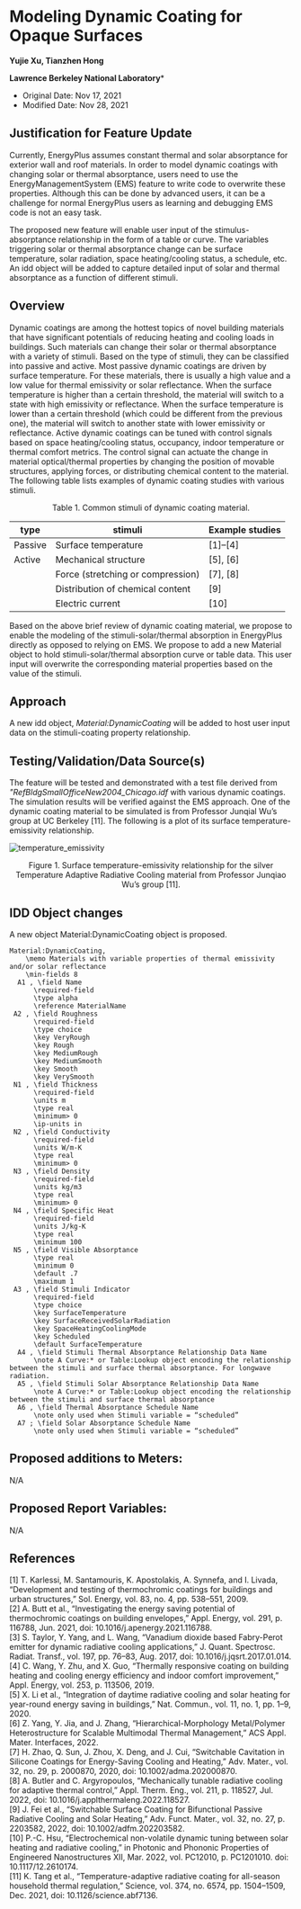 Modeling Dynamic Coating for Opaque Surfaces
================

**Yujie Xu, Tianzhen Hong**

**Lawrence Berkeley National Laboratory***

 - Original Date: Nov 17, 2021
 - Modified Date: Nov 28, 2021

## Justification for Feature Update

Currently, EnergyPlus assumes constant thermal and solar absorptance for exterior wall and roof materials. In order to model dynamic coatings with changing solar or thermal absorptance, users need to use the EnergyManagementSystem (EMS) feature to write code to overwrite these properties. Although this can be done by advanced users, it can be a challenge for normal EnergyPlus users as learning and debugging EMS code is not an easy task. 

The proposed new feature will enable user input of the stimulus-absorptance relationship in the form of a table or curve. The variables triggering solar or thermal absorptance change can be surface temperature, solar radiation, space heating/cooling status, a schedule, etc. An idd object will be added to capture detailed input of solar and thermal absorptance as a function of different stimuli.

## Overview ##

Dynamic coatings are among the hottest topics of novel building materials that have significant potentials of reducing heating and cooling loads in buildings. Such materials can change their solar or thermal absorptance with a variety of stimuli. Based on the type of stimuli, they can be classified into passive and active. Most passive dynamic coatings are driven by surface temperature. For these materials, there is usually a high value and a low value for thermal emissivity or solar reflectance. When the surface temperature is higher than a certain threshold, the material will switch to a state with high emissivity or reflectance. When the surface temperature is lower than a certain threshold (which could be different from the previous one), the material will switch to another state with lower emissivity or reflectance. Active dynamic coatings can be tuned with control signals based on space heating/cooling status, occupancy, indoor temperature or thermal comfort metrics. The control signal can actuate the change in material optical/thermal properties by changing the position of movable structures, applying forces, or distributing chemical content to the material. The following table lists examples of dynamic coating studies with various stimuli.


<p style="text-align: center;"> Table 1. Common stimuli of dynamic coating material.</p>

|type|stimuli|Example studies|
|----|-------|---------------|
|Passive|Surface temperature|[1]–[4]|
|Active	|Mechanical structure|[5], [6]|
||Force (stretching or compression)|[7], [8]|
||Distribution of chemical content|[9]|
||Electric current|[10]|

Based on the above brief review of dynamic coating material, we propose to enable the modeling of the stimuli-solar/thermal absorption in EnergyPlus directly as opposed to relying on EMS. We propose to add a new Material object to hold stimuli-solar/thermal absorption curve or table data. This user input will overwrite the corresponding material properties based on the value of the stimuli.

## Approach

A new idd object, *Material:DynamicCoating* will be added to host user input data on the stimuli-coating property relationship.

## Testing/Validation/Data Source(s)

The feature will be tested and demonstrated with a test file derived from *"RefBldgSmallOfficeNew2004_Chicago.idf* with various dynamic coatings. The simulation results will be verified against the EMS approach. One of the dynamic coating material to be simulated is from Professor Junqial Wu’s group at UC Berkeley [11]. The following is a plot of its surface temperature-emissivity relationship.

![temperature_emissivity](temperature_emissivity.png)
<p style="text-align: center;"> Figure 1. Surface temperature-emissivity relationship for the silver Temperature Adaptive Radiative Cooling material from Professor Junqiao Wu’s group [11].</p>

## IDD Object changes

A new object Material:DynamicCoating object is proposed.
 
    Material:DynamicCoating,
        \memo Materials with variable properties of thermal emissivity and/or solar reflectance
        \min-fields 8
      A1 , \field Name
          \required-field
          \type alpha
          \reference MaterialName
     A2 , \field Roughness
          \required-field
          \type choice
          \key VeryRough
          \key Rough
          \key MediumRough
          \key MediumSmooth
          \key Smooth
          \key VerySmooth
     N1 , \field Thickness
          \required-field
          \units m
          \type real
          \minimum> 0
          \ip-units in
     N2 , \field Conductivity
          \required-field
          \units W/m-K
          \type real
          \minimum> 0
     N3 , \field Density
          \required-field
          \units kg/m3
          \type real
          \minimum> 0
     N4 , \field Specific Heat
          \required-field
          \units J/kg-K
          \type real
          \minimum 100
     N5 , \field Visible Absorptance
          \type real
          \minimum 0
          \default .7
          \maximum 1
     A3 , \field Stimuli Indicator
          \required-field
          \type choice
          \key SurfaceTemperature
          \key SurfaceReceivedSolarRadiation
          \key SpaceHeatingCoolingMode
          \key Scheduled
          \default SurfaceTemperature
      A4 , \field Stimuli Thermal Absorptance Relationship Data Name
          \note A Curve:* or Table:Lookup object encoding the relationship between the stimuli and surface thermal absorptance. For longwave radiation.
      A5 , \field Stimuli Solar Absorptance Relationship Data Name
          \note A Curve:* or Table:Lookup object encoding the relationship between the stimuli and surface thermal absorptance
      A6 , \field Thermal Absorptance Schedule Name
          \note only used when Stimuli variable = “scheduled”
      A7 ; \field Solar Absorptance Schedule Name
          \note only used when Stimuli variable = “scheduled”
 
## Proposed additions to Meters:

N/A
 
## Proposed Report Variables:

N/A
 
## References

[1]	T. Karlessi, M. Santamouris, K. Apostolakis, A. Synnefa, and I. Livada, “Development and testing of thermochromic coatings for buildings and urban structures,” Sol. Energy, vol. 83, no. 4, pp. 538–551, 2009.<br>
[2]	A. Butt et al., “Investigating the energy saving potential of thermochromic coatings on building envelopes,” Appl. Energy, vol. 291, p. 116788, Jun. 2021, doi: 10.1016/j.apenergy.2021.116788.<br>
[3]	S. Taylor, Y. Yang, and L. Wang, “Vanadium dioxide based Fabry-Perot emitter for dynamic radiative cooling applications,” J. Quant. Spectrosc. Radiat. Transf., vol. 197, pp. 76–83, Aug. 2017, doi: 10.1016/j.jqsrt.2017.01.014.<br>
[4]	C. Wang, Y. Zhu, and X. Guo, “Thermally responsive coating on building heating and cooling energy efficiency and indoor comfort improvement,” Appl. Energy, vol. 253, p. 113506, 2019.<br>
[5]	X. Li et al., “Integration of daytime radiative cooling and solar heating for year-round energy saving in buildings,” Nat. Commun., vol. 11, no. 1, pp. 1–9, 2020.<br>
[6]	Z. Yang, Y. Jia, and J. Zhang, “Hierarchical-Morphology Metal/Polymer Heterostructure for Scalable Multimodal Thermal Management,” ACS Appl. Mater. Interfaces, 2022.<br>
[7]	H. Zhao, Q. Sun, J. Zhou, X. Deng, and J. Cui, “Switchable Cavitation in Silicone Coatings for Energy-Saving Cooling and Heating,” Adv. Mater., vol. 32, no. 29, p. 2000870, 2020, doi: 10.1002/adma.202000870.<br>
[8]	A. Butler and C. Argyropoulos, “Mechanically tunable radiative cooling for adaptive thermal control,” Appl. Therm. Eng., vol. 211, p. 118527, Jul. 2022, doi: 10.1016/j.applthermaleng.2022.118527.<br>
[9]	J. Fei et al., “Switchable Surface Coating for Bifunctional Passive Radiative Cooling and Solar Heating,” Adv. Funct. Mater., vol. 32, no. 27, p. 2203582, 2022, doi: 10.1002/adfm.202203582.<br>
[10]	P.-C. Hsu, “Electrochemical non-volatile dynamic tuning between solar heating and radiative cooling,” in Photonic and Phononic Properties of Engineered Nanostructures XII, Mar. 2022, vol. PC12010, p. PC1201010. doi: 10.1117/12.2610174.<br>
[11]	K. Tang et al., “Temperature-adaptive radiative coating for all-season household thermal regulation,” Science, vol. 374, no. 6574, pp. 1504–1509, Dec. 2021, doi: 10.1126/science.abf7136.<br>
